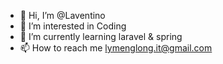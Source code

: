 - 👋 Hi, I’m @Laventino
- 👀 I’m interested in Coding
- 🌱 I’m currently learning laravel & spring
- 📫 How to reach me lymenglong.it@gmail.com

<!---
Laventino/Laventino is a ✨ special ✨ repository because its `README.md` (this file) appears on your GitHub profile.
You can click the Preview link to take a look at your changes.
--->
